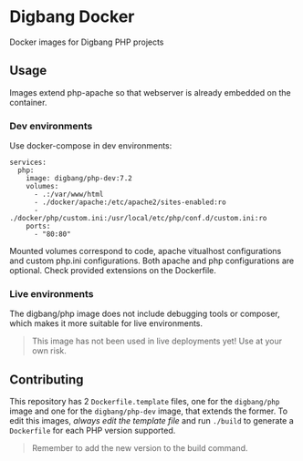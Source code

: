 # Digbang Docker
Docker images for Digbang PHP projects

## Usage
Images extend php-apache so that webserver is already embedded on the container.

### Dev environments
Use docker-compose in dev environments:

```
services:
  php:
    image: digbang/php-dev:7.2
    volumes:
      - .:/var/www/html
      - ./docker/apache:/etc/apache2/sites-enabled:ro
      - ./docker/php/custom.ini:/usr/local/etc/php/conf.d/custom.ini:ro
    ports:
      - "80:80"
```

Mounted volumes correspond to code, apache vitualhost configurations and custom php.ini configurations. Both apache and php configurations are optional.
Check provided extensions on the Dockerfile.

### Live environments
The digbang/php image does not include debugging tools or composer, which makes it more suitable for live environments.

> This image has not been used in live deployments yet! Use at your own risk.

## Contributing
This repository has 2 `Dockerfile.template` files, one for the `digbang/php` image and one for the `digbang/php-dev` image, that extends the former.
To edit this images, *always edit the template file* and run `./build` to generate a `Dockerfile` for each PHP version supported.
> Remember to add the new version to the build command.
